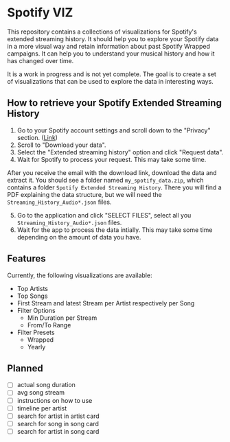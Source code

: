 # Spotify VIZ

This repository contains a collections of visualizations for Spotify's extended streaming history. It should help you
to explore your Spotify data in a more visual way and retain information about past Spotify Wrapped campaigns. It can help you
to understand your musical history and how it has changed over time.

It is a work in progress and is not yet complete. The goal is to create a set of visualizations that can be used to explore the data in interesting ways. 

## How to retrieve your Spotify Extended Streaming History
1. Go to your Spotify account settings and scroll down to the "Privacy" section. ([Link](https://www.spotify.com/us/account/privacy/))
2. Scroll to "Download your data".
3. Select the "Extended streaming history" option and click "Request data".
4. Wait for Spotify to process your request. This may take some time.

After you receive the email with the download link, download the data and extract it. You should see a folder named `my_spotify_data.zip`, which contains a folder `Spotify Extended Streaming History`. There you will find a PDF explaining the data structure, but we will need the `Streaming_History_Audio*.json` files.

5. Go to the application and click "SELECT FILES", select all you `Streaming_History_Audio*.json` files. 
6. Wait for the app to process the data intially. This may take some time depending on the amount of data you have.

## Features
Currently, the following visualizations are available:

- Top Artists
- Top Songs
- First Stream and latest Stream per Artist respectively per Song
- Filter Options
  - Min Duration per Stream
  - From/To Range
- Filter Presets
  - Wrapped
  - Yearly

## Planned
- [ ] actual song duration
- [ ] avg song stream
- [ ] instructions on how to use
- [ ] timeline per artist
- [ ] search for artist in artist card
- [ ] search for song in song card
- [ ] search for artist in song card
